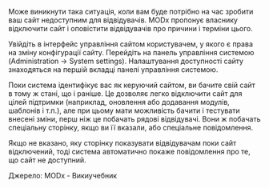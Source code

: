 Може виникнути така ситуація, коли вам буде потрібно на час зробити ваш сайт недоступним для відвідувачів. MODx пропонує власнику відключити сайт і оповістити відвідувачів про причини і терміни цього.

Увійдіть в інтерфейс управління сайтом користувачем, у якого є права на зміну конфігурації сайту. Перейдіть на панель управління системою (Administration -> System settings). Налаштування доступності сайту знаходяться на першій вкладці панелі управління системою.

Поки система ідентифікує вас як керуючий сайтом, ви бачите свій сайт в тому ж стані, що і раніше. Це дозволяє легко відключити сайт для цілей підтримки (наприклад, оновлення або додавання модулів, шаблонів і т.п.), але при цьому мати можливість бачити і тестувати внесені зміни, перш ніж це побачать рядові відвідувачі. Вони ж побачать спеціальну сторінку, якщо ви її вказали, або спеціальне повідомлення.

Якщо не вказано, яку сторінку показувати відвідувачам поки сайт відключений, тоді система автоматично покаже повідомлення про те, що сайт не доступний.

Джерело: MODx - Викиучебник
